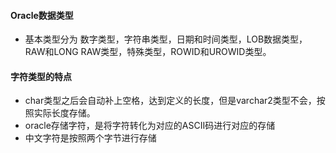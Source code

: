 #### Oracle数据类型
- 基本类型分为 数字类型，字符串类型，日期和时间类型，LOB数据类型，RAW和LONG RAW类型，特殊类型，ROWID和UROWID类型。
#### 字符类型的特点
- char类型之后会自动补上空格，达到定义的长度，但是varchar2类型不会，按照实际长度存储。
- oracle存储字符，是将字符转化为对应的ASCII码进行对应的存储
- 中文字符是按照两个字节进行存储
#### 

